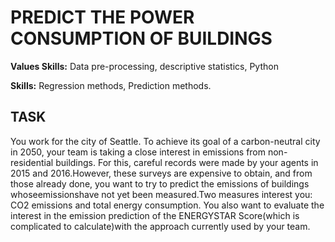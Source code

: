 # PREDICT THE POWER CONSUMPTION OF BUILDINGS

**Values Skills:** Data pre-processing, descriptive statistics, Python

**Skills:** Regression methods, Prediction methods.

## TASK

You work for the city of Seattle. To achieve its goal of a carbon-neutral city in 2050, your team is taking a close interest in emissions from non-residential buildings. For this, careful records were made by your agents in 2015 and 2016.However, these surveys are expensive to obtain, and from those already done, you want to try to predict the emissions of buildings whoseemissionshave not yet been measured.Two measures interest you: CO2 emissions and total energy consumption. You also want to evaluate the interest in the emission prediction of the ENERGYSTAR Score(which is complicated to calculate)with the approach currently used by your team.
